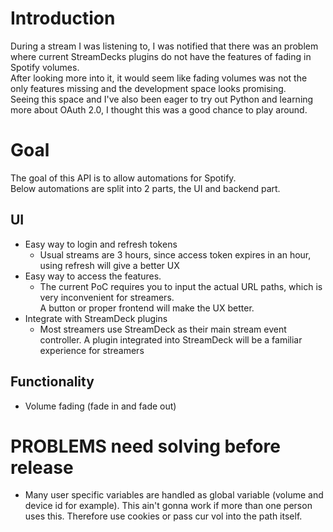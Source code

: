 # Introduction
During a stream I was listening to, I was notified that there was an problem where current StreamDecks plugins do not have the features of fading in Spotify volumes.  
After looking more into it, it would seem like fading volumes was not the only features missing and the development space looks promising.  
Seeing this space and I've also been eager to try out Python and learning more about OAuth 2.0, I thought this was a good chance to play around.

# Goal
The goal of this API is to allow automations for Spotify.  
Below automations are split into 2 parts, the UI and backend part.

## UI
- Easy way to login and refresh tokens 
    - Usual streams are 3 hours, since access token expires in an hour, using refresh will give a better UX
- Easy way to access the features.
    - The current PoC requires you to input the actual URL paths, which is very inconvenient for streamers.  
    A button or proper frontend will make the UX better.
- Integrate with StreamDeck plugins
    - Most streamers use StreamDeck as their main stream event controller. A plugin integrated into StreamDeck will be a familiar experience for streamers

## Functionality
- Volume fading (fade in and fade out)

# PROBLEMS need solving before release
- Many user specific variables are handled as global variable (volume and device id for example). This ain't gonna work if more than one person uses this. Therefore use cookies or pass cur vol into the path itself.